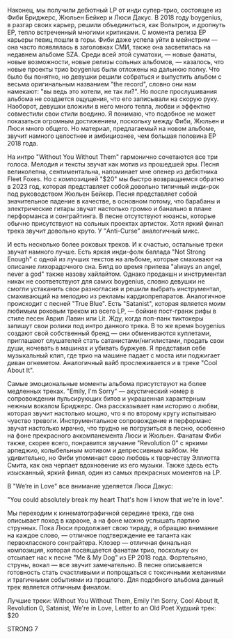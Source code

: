 Наконец, мы получили дебютный LP от инди супер-трио, состоящее из Фиби Бриджерс, Жюльен Бейкер и Люси Дакус. В 2018 году boygenius, в разгар своих карьер, решили объединиться, как Вольтрон, и дропнуть EP, тепло встреченный многими критиками. С момента релиза EP карьеры певиц пошли в горы. Фиби даже успела уйти в мейнстрим — она часто появлялась в заголовках СМИ, также она засветилась на недавнем альбоме SZA. Среди всей этой суматохи, — новые фанаты, новые возможности, новые релизы сольных альбомов, — казалось, что новые проекты трио boygenius были отложены на дальнюю полку. Что было бы понятно, но девушки решили собраться и выпустить альбом с весьма оригинальным названием "the record", словно они нам намекают: "вы ведь это хотели, не так ли?". Но после прослушивания альбома не создается ощущения, что его записывали на скорую руку. Наоборот, девушки вложили в него много тепла, любви и эффектно совместили свои стили воедино. Я понимаю, что подобное не может показаться огромным достижением, поскольку между Фиби, Жюльен и Люси много общего. Но материал, предлагаемый на новом альбоме, звучит намного целостнее и амбициознее, чем большая половина EP 2018 года.

На интро "Without You Without Them" гармонично сочетаются все три голоса. Мелодия и тексты звучат как мотив из прошедшей эры. Песня великолепна, сентиментальна, напоминает мне опенер из дебютника Fleet Foxes. Но с композицией "$20" мы быстро возвращаемся обратно в 2023 год, которая представляет собой довольно типичный инди-рок под руководством Жюльен Бейкер. Песня представляет собой значительное падение в качестве, в основном потому, что барабаны и электрические гитары звучат настолько громко и банально в плане перформанса и сонграйтинга. В песне отсутствуют нюансы, которые обычно присутствуют на сольных проектах артисток. Хотя яркий финал трека звучит довольно круто. У "Anti-Curse" аналогичный микс.

И есть несколько более роковых треков. И к счастью, остальные треки звучат намного лучше. Есть яркая инди-фолк баллада "Not Strong Enough" с одной из лучших текстов на альбоме, которые смахивают на описание лихорадочного сна. Билд во время припева "always an angel, never a god" также назову хайлайтом. Однако продакшн и инструментал никак не соответствуют для самих boygenius, словно девушки не смогли устаканить свои разногласия и решили выбрать инструментал, смахивающий на мелодию из рекламы кардиопрепаратов. Аналогичное происходит с песней "True Blue". Есть "Satanist", которая является моим любимым роковым треком из всего LP, — бойкие пост-гранж рифы в стиле песен Аврил Лавин или Lit. Жду, когда поп-панк тиктокеры запишут свои ролики под интро данного трека. В то же время boygenius создают свой собственный бренд — они обмениваются куплетами, приглашают слушателей стать сатанистами/нигилистами, продать свои души, ночевать в машинах и убивать буржуев. Я представил себе музыкальный клип, где трио на машине падает с моста или поджигает диван огнеметом. Аналогичный вайб прослеживается и в треке "Cool About It".

Самые эмоциональные моменты альбома присутствуют на более медленных треках. "Emily, I'm Sorry" — акустический номер в сопровождении пульсирующих битов и украшенная характерным нежным вокалом Бриджерс. Она рассказывает нам историю о любви, которая звучит настолько мощно, что я по второму кругу испытываю чувство тревоги. Инструментальное сопровождение и перформанс звучат настолько мрачно, что трудно не погрузиться в песню, особенно на фоне прекрасного аккомпанемента Люси и Жюльен. Фанатам Фиби также, скорее всего, понравится звучание "Revolution 0" с яркими арпеджио, колыбельным мотивом и депрессивным вайбом. Не удивительно, но Фиби упоминает свою любовь к творчеству Эллиотта Смита, как она черпает вдохновение из его музыки. Также здесь есть изысканный, яркий финал, один из самых прекрасных моментов на LP.

В "We’re in Love" все внимание уделяется Люси Дакус:

"You could absolutely break my heart
That's how I know that we're in love".

Мы переходим к кинематографичной середине трека, где она описывает поход в караоке, а на фоне можно услышать партию струнных. Пока Люси продолжает свою тираду, я обращаю внимание на каждое слово, — отличное подтверждение ее таланта как первоклассного сонграйтера. Клозер — отличная финальная композиция, которая посвящается фанатам трио, поскольку он отсылает нас к песне "Me & My Dog" из EP 2018 года. Фортепьяно, струны, вокал — все звучит замечательно. В песне описывается готовность стать счастливыми и попрощаться с токсичными желаниями и трагичными событиями из прошлого. Для подобного альбома данный трек является отличным финалом.

Лучшие треки: Without You Without Them, Emily I'm Sorry, Cool About It, Revolution 0, Satanist, We're in Love, Letter to an Old Poet
Худший трек: $20

STRONG 7
